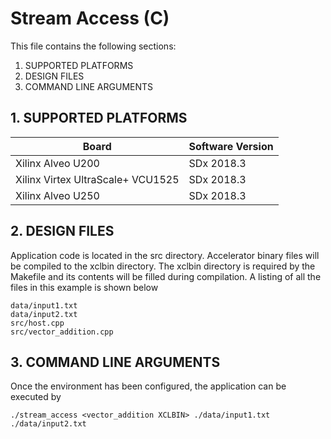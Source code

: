 Stream Access (C)
======================

This file contains the following sections:

1. SUPPORTED PLATFORMS
2. DESIGN FILES
3. COMMAND LINE ARGUMENTS


## 1. SUPPORTED PLATFORMS
Board | Software Version
------|-----------------
Xilinx Alveo U200|SDx 2018.3
Xilinx Virtex UltraScale+ VCU1525|SDx 2018.3
Xilinx Alveo U250|SDx 2018.3


## 2. DESIGN FILES
Application code is located in the src directory. Accelerator binary files will be compiled to the xclbin directory. The xclbin directory is required by the Makefile and its contents will be filled during compilation. A listing of all the files in this example is shown below

```
data/input1.txt
data/input2.txt
src/host.cpp
src/vector_addition.cpp
```

## 3. COMMAND LINE ARGUMENTS
Once the environment has been configured, the application can be executed by
```
./stream_access <vector_addition XCLBIN> ./data/input1.txt ./data/input2.txt
```

